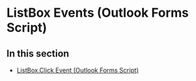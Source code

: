 
# ListBox Events (Outlook Forms Script)

## In this section


-  [ListBox.Click Event (Outlook Forms Script)](a3b32670-d20c-a5cc-d236-041cbe155779.md)
    
